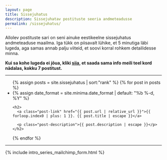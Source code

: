 ```yaml
---
layout: page
title: Sissejuhatus
description: Sissejuhatav postituste seeria andmeteadusse
permalink: /sissejuhatus/
---
```

 
Allolev postituste sari on seni ainuke eestikeelne sissejuhatus andmeteaduse maailma. Iga tükk on piisavalt lühike, et 5 minutiga läbi lugeda, aga samas annab palju viiteid, et soovi korral rohkem detailidesse minna.

**Kui sa kohe lugeda ei jõua, kliki [siia](#scrollto-signup-form), et saada sama info meili teel kord nädalas, kokku 7 postitust.**

------

<ul class="post-list">
{% assign posts = site.sissejuhatus | sort:"rank" %}
{% for post in posts %}
  <li>
    {% assign date_format = site.minima.date_format | default: "%b %-d, %Y" %}

    <h2>
      <a class="post-link" href="{{ post.url | relative_url }}">{{ forloop.index0 | plus: 1 }}. {{ post.title | escape }}</a>

      <p class="post-description">{{ post.description | escape }}</p>
    </h2>
  </li>
{% endfor %}
</ul>

------

<div id="scrollto-signup-form">
{% include intro_series_mailchimp_form.html %}
</div>